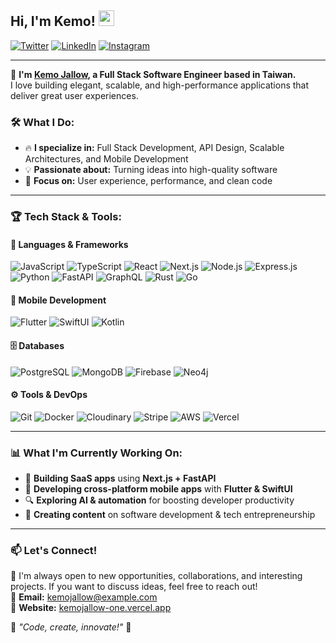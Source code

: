 ## Hi, I'm Kemo! <img src="https://media.giphy.com/media/hvRJCLFzcasrR4ia7z/giphy.gif" width="25px">

[![Twitter](https://img.shields.io/badge/-Twitter-1DA1F2?style=flat-square&logo=twitter&logoColor=white)](https://x.com/kemojallow)
[![LinkedIn](https://img.shields.io/badge/-LinkedIn-0077B5?style=flat-square&logo=linkedin&logoColor=white)](https://www.linkedin.com/in/kemo-jallow-379b59103/)
[![Instagram](https://img.shields.io/badge/-Instagram-E4405F?style=flat-square&logo=instagram&logoColor=white)](https://www.instagram.com/kemo_jallow/)

---

🚀 **I'm [Kemo Jallow](https://kemojallow-one.vercel.app/), a Full Stack Software Engineer based in Taiwan.**  
I love building elegant, scalable, and high-performance applications that deliver great user experiences.  

### 🛠️ What I Do:
- 🔥 **I specialize in:** Full Stack Development, API Design, Scalable Architectures, and Mobile Development  
- 💡 **Passionate about:** Turning ideas into high-quality software  
- 🎨 **Focus on:** User experience, performance, and clean code  

---

### 🏆 **Tech Stack & Tools:**
#### 🚀 **Languages & Frameworks**
![JavaScript](https://img.shields.io/badge/-JavaScript-F7DF1E?style=flat-square&logo=javascript&logoColor=black)
![TypeScript](https://img.shields.io/badge/-TypeScript-3178C6?style=flat-square&logo=typescript&logoColor=white)
![React](https://img.shields.io/badge/-React-61DAFB?style=flat-square&logo=react&logoColor=black)
![Next.js](https://img.shields.io/badge/-Next.js-000000?style=flat-square&logo=nextdotjs&logoColor=white)
![Node.js](https://img.shields.io/badge/-Node.js-339933?style=flat-square&logo=nodedotjs&logoColor=white)
![Express.js](https://img.shields.io/badge/-Express.js-000000?style=flat-square&logo=express&logoColor=white)
![Python](https://img.shields.io/badge/-Python-3776AB?style=flat-square&logo=python&logoColor=white)
![FastAPI](https://img.shields.io/badge/-FastAPI-009688?style=flat-square&logo=fastapi&logoColor=white)
![GraphQL](https://img.shields.io/badge/-GraphQL-E10098?style=flat-square&logo=graphql&logoColor=white)
![Rust](https://img.shields.io/badge/-Rust-000000?style=flat-square&logo=rust&logoColor=white)
![Go](https://img.shields.io/badge/-Go-00ADD8?style=flat-square&logo=go&logoColor=white)

#### 📱 **Mobile Development**
![Flutter](https://img.shields.io/badge/-Flutter-02569B?style=flat-square&logo=flutter&logoColor=white)
![SwiftUI](https://img.shields.io/badge/-SwiftUI-FA7343?style=flat-square&logo=swift&logoColor=white)
![Kotlin](https://img.shields.io/badge/-Kotlin-0095D5?style=flat-square&logo=kotlin&logoColor=white)

#### 🗄️ **Databases**
![PostgreSQL](https://img.shields.io/badge/-PostgreSQL-336791?style=flat-square&logo=postgresql&logoColor=white)
![MongoDB](https://img.shields.io/badge/-MongoDB-47A248?style=flat-square&logo=mongodb&logoColor=white)
![Firebase](https://img.shields.io/badge/-Firebase-FFCA28?style=flat-square&logo=firebase&logoColor=black)
![Neo4j](https://img.shields.io/badge/-Neo4j-008CC1?style=flat-square&logo=neo4j&logoColor=white)

#### ⚙️ **Tools & DevOps**
![Git](https://img.shields.io/badge/-Git-F05032?style=flat-square&logo=git&logoColor=white)
![Docker](https://img.shields.io/badge/-Docker-2496ED?style=flat-square&logo=docker&logoColor=white)
![Cloudinary](https://img.shields.io/badge/-Cloudinary-3448C5?style=flat-square&logo=cloudinary&logoColor=white)
![Stripe](https://img.shields.io/badge/-Stripe-008CDD?style=flat-square&logo=stripe&logoColor=white)
![AWS](https://img.shields.io/badge/-AWS-FF9900?style=flat-square&logo=amazonaws&logoColor=white)
![Vercel](https://img.shields.io/badge/-Vercel-000000?style=flat-square&logo=vercel&logoColor=white)

---

### 📊 **What I'm Currently Working On:**
- 🚀 **Building SaaS apps** using **Next.js + FastAPI**
- 📱 **Developing cross-platform mobile apps** with **Flutter & SwiftUI**
- 🔍 **Exploring AI & automation** for boosting developer productivity
- 🎥 **Creating content** on software development & tech entrepreneurship

---

### 📫 **Let's Connect!**
💬 I'm always open to new opportunities, collaborations, and interesting projects. If you want to discuss ideas, feel free to reach out!  
📩 **Email:** [kemojallow@example.com](mailto:kemojallow@example.com)  
🔗 **Website:** [kemojallow-one.vercel.app](https://kemojallow-one.vercel.app/)  

🚀 *"Code, create, innovate!"* 🚀

